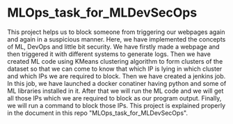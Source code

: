 # MLOps_task_for_MLDevSecOps
This project helps us to block someone from triggering our webpages again and again in a suspicious manner.
Here, we have implemented the concepts of ML, DevOps and little bit security.
We have firstly made a webpage and then triggered it with different systems to generate logs.
Then we have created ML code using KMeans clustering algorithm to form clusters of the dataset so that we can come to know that which IP is lying in which cluster and which IPs we are required to block.
Then we have created a jenkins job.
In this job, we have launched a docker conatiner having python and some of ML libraries installed in it.
After that we will run the ML code and we will get all those IPs which we are required to block as our program output.
Finally, we will run a command to block those IPs.
This project is explained properly in the document in this repo "MLOps_task_for_MLDevSecOps".
